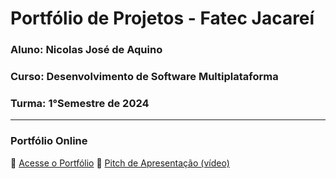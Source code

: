 # Portfólio de Projetos - Fatec Jacareí
### Aluno: Nicolas José de Aquino
### Curso: Desenvolvimento de Software Multiplataforma
### Turma: 1°Semestre de 2024

---

### Portfólio Online  
🔗 [Acesse o Portfólio]([LINK_PARA_PORTFOLIO](https://fatec-jacarei-dsm-portfolio.github.io/ra2581392413045/))
🎤 [Pitch de Apresentação (vídeo)]([LINK_PARA_VIDEO_NO_TEAMS](https://fatecspgov-my.sharepoint.com/:v:/r/personal/nicolas_aquino2_fatec_sp_gov_br/Documents/Attachments/video%20portifolio.webm?csf=1&web=1&nav=eyJyZWZlcnJhbEluZm8iOnsicmVmZXJyYWxBcHAiOiJPbmVEcml2ZUZvckJ1c2luZXNzIiwicmVmZXJyYWxBcHBQbGF0Zm9ybSI6IldlYiIsInJlZmVycmFsTW9kZSI6InZpZXciLCJyZWZlcnJhbFZpZXciOiJNeUZpbGVzTGlua0NvcHkifX0&e=3YERJY))
